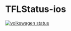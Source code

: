 # TFLStatus-ios

[![volkswagen status](https://auchenberg.github.io/volkswagen/volkswargen_ci.svg)](https://github.com/auchenberg/volkswagen)
